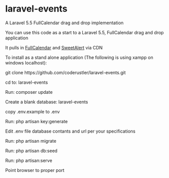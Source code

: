 # laravel-events
A Laravel 5.5 FullCalendar drag and drop implementation

<p>You can use this code as a start to a Laravel 5.5, FullCalendar drag and drop application</p>
<p>It pulls in <a href="https://fullcalendar.io/">FullCalendar</a> and <a href="https://github.com/t4t5/sweetalert">SweetAlert</a> via CDN</p>
<p>To install as a stand alone application (The following is using xampp on windows localhost):</p>

<p>git clone https://github.com/coderustler/laravel-events.git</p>
<p>cd to: laravel-events</p>
<p>Run: composer update</p>
<p>Create a blank database: laravel-events</p>
<p>copy .env.example  to  .env</p>
<p>Run: php artisan key:generate</p>
<p>Edit .env file database contants and url per your specifications</p>
<p>Run: php artisan migrate</p>
<p>Run: php artisan db:seed</p>
<p>Run: php artisan:serve</p>
<p>Point browser to proper port</p>




